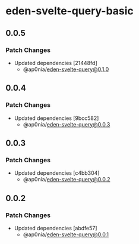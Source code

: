# eden-svelte-query-basic

## 0.0.5

### Patch Changes

- Updated dependencies [21448fd]
  - @ap0nia/eden-svelte-query@0.1.0

## 0.0.4

### Patch Changes

- Updated dependencies [9bcc582]
  - @ap0nia/eden-svelte-query@0.0.3

## 0.0.3

### Patch Changes

- Updated dependencies [c4bb304]
  - @ap0nia/eden-svelte-query@0.0.2

## 0.0.2

### Patch Changes

- Updated dependencies [abdfe57]
  - @ap0nia/eden-svelte-query@0.0.1
